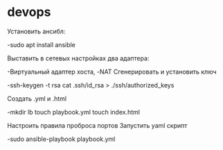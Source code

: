 # devops
Установить ансибл:

-sudo apt install ansible

Выставить в сетевых настройках два адаптера:

-Виртуальный адаптер хоста,
-NAT
Сгенерировать и установить ключ

-ssh-keygen -t rsa cat .ssh/id_rsa > ./ssh/authorized_keys

Создать .yml и .html

-mkdir lb touch playbook.yml touch index.html

Настроить правила проброса портов Запустить yaml скрипт

-sudo ansible-playbook playbook.yml
